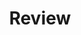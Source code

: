---
layout: page_review_ld
title: "Review"
urlcolor: blue
description: "Review"
permalink: /Review_LD/
---